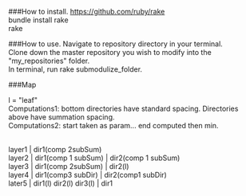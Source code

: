 ###How to install.
https://github.com/ruby/rake<br>
bundle install rake<br>
rake 

###How to use.
Navigate to repository directory in your terminal.<br>
Clone down the master repository you wish to modify into the "my_repositories" folder.<br>
In terminal, run rake submodulize_folder.


###Map

l = "leaf"
<br>Computations1: bottom directories have standard spacing. Directories above have summation spacing.
<br>Computations2: start taken as param... end computed then min.

<br>layer1 |                                                             dir1(comp 2subSum)
<br>layer2 |                                dir1(comp 1 subSum)                 |               dir2(comp 1 subSum)
<br>layer3 |                                dir1(comp 2subSum)                  |                dir2(l)
<br>layer4 |      dir1(comp3 subDir)               |  dir2(comp1 subDir)
<br>later5 |  dir1(l)      dir2(l)      dir3(l)    |  dir1
